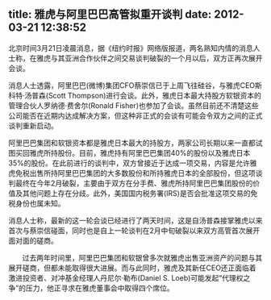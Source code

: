 title: 雅虎与阿里巴巴高管拟重开谈判
date: 2012-03-21 12:38:52
---

<p>
	北京时间3月21日凌晨消息，据《纽约时报》网络版报道，两名熟知内情的消息人士称，在雅虎与其亚洲合作伙伴之间交易谈判破裂的一个月以后，双方正再次展开会谈。
</p>
<p>
	消息人士透露，阿里巴巴(微博)集团CFO蔡崇信已于上周飞往硅谷，与雅虎CEO斯科特·汤普森(Scott&nbsp;Thompson)进行会谈。此外，雅虎日本最大持股方软银资本的管理合伙人罗纳德·费舍尔(Ronald&nbsp;Fisher)也参加了会谈。虽然目前还不清楚这些公司能否在近期内达成解决方案，但这种非正式的会谈有可能会令双方之间的正式谈判重新启动。
</p>
<p>
	阿里巴巴集团和软银资本都是雅虎日本最大的持股方，两家公司长期以来一直都试图买回雅虎所持股份。目前，雅虎持有阿里巴巴集团40%的股份以及雅虎日本35%的股份。在此前进行的谈判中，双方曾接近于达成一项交易，内容是允许雅虎免税出售所持阿里巴巴集团的大多数股份和所持雅虎日本的全部股份，但这项谈判最终在今年2月破裂，主要由于双方在分手费、雅虎所持阿里巴巴集团股份的价值及其他问题上存在分歧。此外，美国国内税务署(IRS)是否会批准这项交易的免税身份也属未知。
</p>
<p>
	消息人士称，最新的这一轮会谈已经进行了两天时间，这是自汤普森接掌雅虎以来首次与蔡崇信碰面，同时也是自上一轮谈判在2月中旬破裂以来双方高管首次展开面对面的磋商。
</p>
<p>
	&nbsp;&nbsp;&nbsp;&nbsp;&nbsp;&nbsp;&nbsp;过去两年时间里，阿里巴巴集团和软银曾多次就雅虎出售亚洲资产的问题与其展开磋商，但都未能取得很大进展。而与此同时，雅虎及其新任CEO还正面临着激进投资者、对冲基金经理人丹尼尔·勒布(Daniel&nbsp;S.&nbsp;Loeb)可能发起“代理权之争”的压力，他正寻求在雅虎董事会中取得四个席位。
</p>